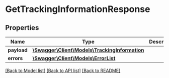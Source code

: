 # GetTrackingInformationResponse

## Properties
Name | Type | Description | Notes
------------ | ------------- | ------------- | -------------
**payload** | [**\Swagger\Client\Models\TrackingInformation**](TrackingInformation.md) |  | [optional] 
**errors** | [**\Swagger\Client\Models\ErrorList**](ErrorList.md) |  | [optional] 

[[Back to Model list]](../../README.md#documentation-for-models) [[Back to API list]](../../README.md#documentation-for-api-endpoints) [[Back to README]](../../README.md)

